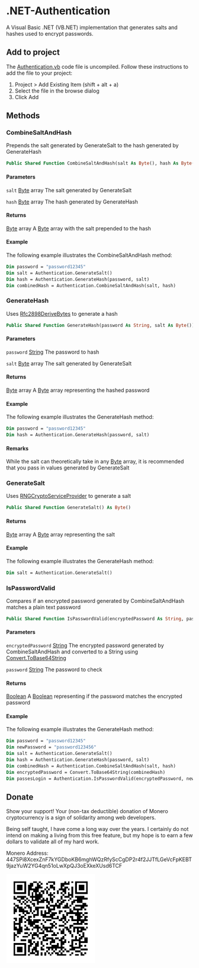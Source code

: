 # .NET-Authentication
A Visual Basic .NET (VB.NET) implementation that generates salts and hashes used to encrypt passwords.

## Add to project
The [Authentication.vb](Authentication.vb) code file is uncompiled. Follow these instructions to add the file to your project:

 1. Project > Add Existing Item (shift + alt + a)
 2. Select the file in the browse dialog
 3. Click Add

## Methods
### CombineSaltAndHash
Prepends the salt generated by GenerateSalt to the hash generated by GenerateHash

``` vb
Public Shared Function CombineSaltAndHash(salt As Byte(), hash As Byte()) As Byte()
```

#### Parameters
`salt` [Byte](https://docs.microsoft.com/en-us/dotnet/api/system.byte) array
The salt generated by GenerateSalt

`hash` [Byte](https://docs.microsoft.com/en-us/dotnet/api/system.byte) array
The hash generated by GenerateHash

#### Returns
[Byte](https://docs.microsoft.com/en-us/dotnet/api/system.byte) array
A [Byte](https://docs.microsoft.com/en-us/dotnet/api/system.byte) array with the salt prepended to the hash

#### Example
The following example illustrates the CombineSaltAndHash method:
``` vb
Dim password = "password12345"
Dim salt = Authentication.GenerateSalt()
Dim hash = Authentication.GenerateHash(password, salt)
Dim combinedHash = Authentication.CombineSaltAndHash(salt, hash)
```

### GenerateHash
Uses [Rfc2898DeriveBytes](https://docs.microsoft.com/en-us/dotnet/api/system.security.cryptography.rfc2898derivebytes) to generate a hash

``` vb
Public Shared Function GenerateHash(password As String, salt As Byte()) As Byte()
```

#### Parameters
`password` [String](https://docs.microsoft.com/en-us/dotnet/api/system.string)
The password to hash

`salt` [Byte](https://docs.microsoft.com/en-us/dotnet/api/system.byte) array
The salt generated by GenerateSalt

#### Returns
[Byte](https://docs.microsoft.com/en-us/dotnet/api/system.byte) array
A [Byte](https://docs.microsoft.com/en-us/dotnet/api/system.byte) array representing the hashed password

#### Example
The following example illustrates the GenerateHash method:
``` vb
Dim password = "password12345"
Dim hash = Authentication.GenerateHash(password, salt)
```

#### Remarks
While the salt can theoretically take in any [Byte](https://docs.microsoft.com/en-us/dotnet/api/system.byte) array, it is recommended that you pass in values generated by GenerateSalt

### GenerateSalt
Uses [RNGCryptoServiceProvider](https://docs.microsoft.com/en-us/dotnet/api/system.security.cryptography.RNGCryptoServiceProvider) to generate a salt

``` vb
Public Shared Function GenerateSalt() As Byte()
```

#### Returns
[Byte](https://docs.microsoft.com/en-us/dotnet/api/system.byte) array
A [Byte](https://docs.microsoft.com/en-us/dotnet/api/system.byte) array representing the salt

#### Example
The following example illustrates the GenerateHash method:
``` vb
Dim salt = Authentication.GenerateSalt()
```

### IsPasswordValid
Compares if an encrypted password generated by CombineSaltAndHash matches a plain text password

``` vb
Public Shared Function IsPasswordValid(encryptedPassword As String, password As String) As Boolean
```

#### Parameters
`encryptedPassword` [String](https://docs.microsoft.com/en-us/dotnet/api/system.string)
The encrypted password generated by CombineSaltAndHash and converted to a String using [Convert.ToBase64String](https://docs.microsoft.com/en-us/dotnet/api/system.convert.tobase64string)

`password` [String](https://docs.microsoft.com/en-us/dotnet/api/system.string)
The password to check

#### Returns
[Boolean](https://docs.microsoft.com/en-us/dotnet/api/system.boolean)
A [Boolean](https://docs.microsoft.com/en-us/dotnet/api/system.boolean) representing if the password matches the encrypted password

#### Example
The following example illustrates the GenerateHash method:
``` vb
Dim password = "password12345"
Dim newPassword = "password123456"
Dim salt = Authentication.GenerateSalt()
Dim hash = Authentication.GenerateHash(password, salt)
Dim combinedHash = Authentication.CombineSaltAndHash(salt, hash)
Dim encryptedPassword = Convert.ToBase64String(combinedHash)
Dim passesLogin = Authentication.IsPasswordValid(encryptedPassword, newPassword)
```

## Donate
Show your support! Your (non-tax deductible) donation of Monero cryptocurrency is a sign of solidarity among web developers.

Being self taught, I have come a long way over the years. I certainly do not intend on making a living from this free feature, but my hope is to earn a few dollars to validate all of my hard work.

Monero Address: 447SPi8XcexZnF7kYGDboKB6mghWQzRfyScCgDP2r4f2JJTfLGeVcFpKEBT9jazYuW2YG4qn51oLwXpQJ3oEXkeXUsd6TCF

![447SPi8XcexZnF7kYGDboKB6mghWQzRfyScCgDP2r4f2JJTfLGeVcFpKEBT9jazYuW2YG4qn51oLwXpQJ3oEXkeXUsd6TCF](monero.png)
